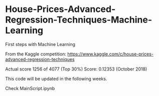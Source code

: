 # House-Prices-Advanced-Regression-Techniques-Machine-Learning

First steps with Machine Learning

From the Kaggle competition: https://www.kaggle.com/c/house-prices-advanced-regression-techniques

Actual score 1256 of 4077 (Top 30%) Score: 0.12353  (October 2018)

This code will be updated in the following weeks.

Check MainScript.ipynb
